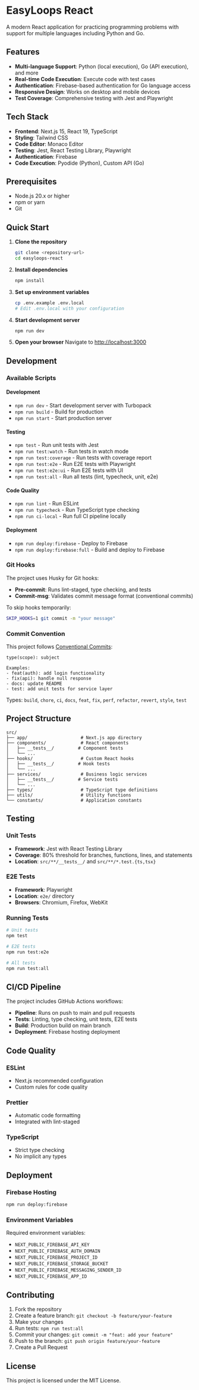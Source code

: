 # EasyLoops React

A modern React application for practicing programming problems with support for multiple languages including Python and Go.

## Features

- **Multi-language Support**: Python (local execution), Go (API execution), and more
- **Real-time Code Execution**: Execute code with test cases
- **Authentication**: Firebase-based authentication for Go language access
- **Responsive Design**: Works on desktop and mobile devices
- **Test Coverage**: Comprehensive testing with Jest and Playwright

## Tech Stack

- **Frontend**: Next.js 15, React 19, TypeScript
- **Styling**: Tailwind CSS
- **Code Editor**: Monaco Editor
- **Testing**: Jest, React Testing Library, Playwright
- **Authentication**: Firebase
- **Code Execution**: Pyodide (Python), Custom API (Go)

## Prerequisites

- Node.js 20.x or higher
- npm or yarn
- Git

## Quick Start

1. **Clone the repository**

   ```bash
   git clone <repository-url>
   cd easyloops-react
   ```

2. **Install dependencies**

   ```bash
   npm install
   ```

3. **Set up environment variables**

   ```bash
   cp .env.example .env.local
   # Edit .env.local with your configuration
   ```

4. **Start development server**

   ```bash
   npm run dev
   ```

5. **Open your browser**
   Navigate to [http://localhost:3000](http://localhost:3000)

## Development

### Available Scripts

#### Development

- `npm run dev` - Start development server with Turbopack
- `npm run build` - Build for production
- `npm run start` - Start production server

#### Testing

- `npm test` - Run unit tests with Jest
- `npm run test:watch` - Run tests in watch mode
- `npm run test:coverage` - Run tests with coverage report
- `npm run test:e2e` - Run E2E tests with Playwright
- `npm run test:e2e:ui` - Run E2E tests with UI
- `npm run test:all` - Run all tests (lint, typecheck, unit, e2e)

#### Code Quality

- `npm run lint` - Run ESLint
- `npm run typecheck` - Run TypeScript type checking
- `npm run ci-local` - Run full CI pipeline locally

#### Deployment

- `npm run deploy:firebase` - Deploy to Firebase
- `npm run deploy:firebase:full` - Build and deploy to Firebase

### Git Hooks

The project uses Husky for Git hooks:

- **Pre-commit**: Runs lint-staged, type checking, and tests
- **Commit-msg**: Validates commit message format (conventional commits)

To skip hooks temporarily:

```bash
SKIP_HOOKS=1 git commit -m "your message"
```

### Commit Convention

This project follows [Conventional Commits](https://www.conventionalcommits.org/):

```
type(scope): subject

Examples:
- feat(auth): add login functionality
- fix(api): handle null response
- docs: update README
- test: add unit tests for service layer
```

Types: `build`, `chore`, `ci`, `docs`, `feat`, `fix`, `perf`, `refactor`, `revert`, `style`, `test`

## Project Structure

```
src/
├── app/                    # Next.js app directory
├── components/             # React components
│   ├── __tests__/         # Component tests
│   └── ...
├── hooks/                  # Custom React hooks
│   ├── __tests__/         # Hook tests
│   └── ...
├── services/               # Business logic services
│   ├── __tests__/         # Service tests
│   └── ...
├── types/                  # TypeScript type definitions
├── utils/                  # Utility functions
└── constants/              # Application constants
```

## Testing

### Unit Tests

- **Framework**: Jest with React Testing Library
- **Coverage**: 80% threshold for branches, functions, lines, and statements
- **Location**: `src/**/__tests__/` and `src/**/*.test.{ts,tsx}`

### E2E Tests

- **Framework**: Playwright
- **Location**: `e2e/` directory
- **Browsers**: Chromium, Firefox, WebKit

### Running Tests

```bash
# Unit tests
npm test

# E2E tests
npm run test:e2e

# All tests
npm run test:all
```

## CI/CD Pipeline

The project includes GitHub Actions workflows:

- **Pipeline**: Runs on push to main and pull requests
- **Tests**: Linting, type checking, unit tests, E2E tests
- **Build**: Production build on main branch
- **Deployment**: Firebase hosting deployment

## Code Quality

### ESLint

- Next.js recommended configuration
- Custom rules for code quality

### Prettier

- Automatic code formatting
- Integrated with lint-staged

### TypeScript

- Strict type checking
- No implicit any types

## Deployment

### Firebase Hosting

```bash
npm run deploy:firebase
```

### Environment Variables

Required environment variables:

- `NEXT_PUBLIC_FIREBASE_API_KEY`
- `NEXT_PUBLIC_FIREBASE_AUTH_DOMAIN`
- `NEXT_PUBLIC_FIREBASE_PROJECT_ID`
- `NEXT_PUBLIC_FIREBASE_STORAGE_BUCKET`
- `NEXT_PUBLIC_FIREBASE_MESSAGING_SENDER_ID`
- `NEXT_PUBLIC_FIREBASE_APP_ID`

## Contributing

1. Fork the repository
2. Create a feature branch: `git checkout -b feature/your-feature`
3. Make your changes
4. Run tests: `npm run test:all`
5. Commit your changes: `git commit -m "feat: add your feature"`
6. Push to the branch: `git push origin feature/your-feature`
7. Create a Pull Request

## License

This project is licensed under the MIT License.
